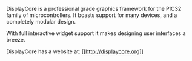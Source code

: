 DisplayCore is a professional grade graphics framework for the PIC32 family of microcontrollers. It boasts support for many devices, and a completely modular design.

With full interactive widget support it makes designing user interfaces a breeze.

DisplayCore has a website at: [[http://displaycore.org]]